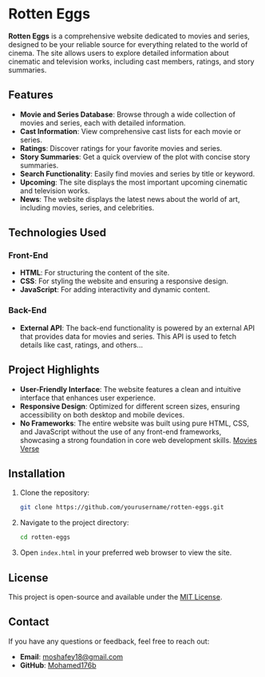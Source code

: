 # Rotten Eggs

**Rotten Eggs** is a comprehensive website dedicated to movies and series, designed to be your reliable source for everything related to the world of cinema. The site allows users to explore detailed information about cinematic and television works, including cast members, ratings, and story summaries.

## Features

- **Movie and Series Database**: Browse through a wide collection of movies and series, each with detailed information.
- **Cast Information**: View comprehensive cast lists for each movie or series.
- **Ratings**: Discover ratings for your favorite movies and series.
- **Story Summaries**: Get a quick overview of the plot with concise story summaries.
- **Search Functionality**: Easily find movies and series by title or keyword.
- **Upcoming**: The site displays the most important upcoming cinematic and television works.
- **News**: The website displays the latest news about the world of art, including movies, series, and celebrities.

## Technologies Used

### Front-End
- **HTML**: For structuring the content of the site.
- **CSS**: For styling the website and ensuring a responsive design.
- **JavaScript**: For adding interactivity and dynamic content.

### Back-End
- **External API**: The back-end functionality is powered by an external API that provides data for movies and series. This API is used to fetch details like cast, ratings, and others...

## Project Highlights

- **User-Friendly Interface**: The website features a clean and intuitive interface that enhances user experience.
- **Responsive Design**: Optimized for different screen sizes, ensuring accessibility on both desktop and mobile devices.
- **No Frameworks**: The entire website was built using pure HTML, CSS, and JavaScript without the use of any front-end frameworks, showcasing a strong foundation in core web development skills. [Movies Verse](https://www.allthingsdev.co/apimarketplace/movies-verse/666d560bf86d656f8341e0a9)

## Installation

1. Clone the repository:
   ```bash
   git clone https://github.com/yourusername/rotten-eggs.git
   ```
2. Navigate to the project directory:
   ```bash
   cd rotten-eggs
   ```
3. Open `index.html` in your preferred web browser to view the site.

## License

This project is open-source and available under the [MIT License](LICENSE).

## Contact

If you have any questions or feedback, feel free to reach out:

- **Email**: moshafey18@gmail.com
- **GitHub**: [Mohamed176b](https://github.com/Mohamed176b)
